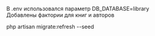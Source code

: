 В .env использовался параметр DB_DATABASE=library<br>
Добавлены фактории для книг и авторов

php artisan migrate:refresh --seed

